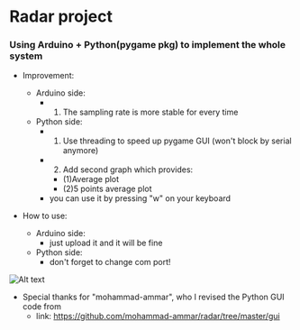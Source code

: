 # Radar project

### Using Arduino + Python(pygame pkg) to implement the whole system

*   Improvement:  
    *   Arduino side:  
        *   1. The sampling rate is more stable for every time  
    *   Python side:  
        *   1. Use threading to speed up pygame GUI (won't block by serial anymore)  
        *   2. Add second graph which provides:   
            *   (1)Average plot  
            *   (2)5 points average plot  
        *   you can use it by pressing "w" on your keyboard  
      
*   How to use:  
    *   Arduino side:  
        *   just upload it and it will be fine  
    *   Python side:  
        *   don't forget to change com port!  

![Alt text]()

*   Special thanks for "mohammad-ammar", who I revised the Python GUI code from  
    *   link: https://github.com/mohammad-ammar/radar/tree/master/gui  


